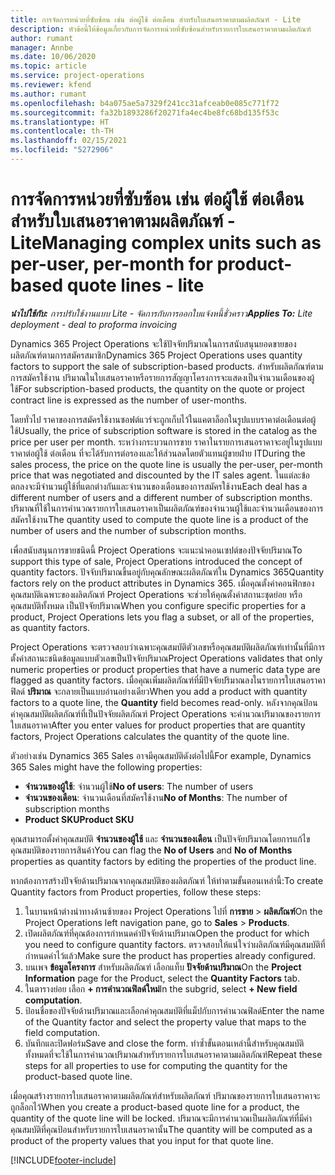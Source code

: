 ```yaml
---
title: การจัดการหน่วยที่ซับซ้อน เช่น ต่อผู้ใช้ ต่อเดือน สำหรับใบเสนอราคาตามผลิตภัณฑ์ - Lite
description: หัวข้อนี้ให้ข้อมูลเกี่ยวกับการจัดการหน่วยที่ซับซ้อนสำหรับรายการใบเสนอราคาตามผลิตภัณฑ์
author: rumant
manager: Annbe
ms.date: 10/06/2020
ms.topic: article
ms.service: project-operations
ms.reviewer: kfend
ms.author: rumant
ms.openlocfilehash: b4a075ae5a7329f241cc31afceab0e085c771f72
ms.sourcegitcommit: fa32b1893286f20271fa4ec4be8fc68bd135f53c
ms.translationtype: HT
ms.contentlocale: th-TH
ms.lasthandoff: 02/15/2021
ms.locfileid: "5272906"
---
```

# <a name="managing-complex-units-such-as-per-user-per-month-for-product-based-quote-lines---lite"></a><span data-ttu-id="2874f-103">การจัดการหน่วยที่ซับซ้อน เช่น ต่อผู้ใช้ ต่อเดือน สำหรับใบเสนอราคาตามผลิตภัณฑ์ - Lite</span><span class="sxs-lookup"><span data-stu-id="2874f-103">Managing complex units such as per-user, per-month for product-based quote lines - lite</span></span>

<span data-ttu-id="2874f-104">_**นำไปใช้กับ:** การปรับใช้งานแบบ Lite - จัดการกับการออกใบแจ้งหนี้ชั่วคราว_</span><span class="sxs-lookup"><span data-stu-id="2874f-104">_**Applies To:** Lite deployment - deal to proforma invoicing_</span></span>

<span data-ttu-id="2874f-105">Dynamics 365 Project Operations จะใช้ปัจจัยปริมาณในการสนับสนุนยอดขายของผลิตภัณฑ์ตามการสมัครสมาชิก</span><span class="sxs-lookup"><span data-stu-id="2874f-105">Dynamics 365 Project Operations uses quantity factors to support the sale of subscription-based products.</span></span> <span data-ttu-id="2874f-106">สำหรับผลิตภัณฑ์ตามการสมัครใช้งาน ปริมาณในใบเสนอราคาหรือรายการสัญญาโครงการจะแสดงเป็นจำนวนเดือนของผู้ใช้</span><span class="sxs-lookup"><span data-stu-id="2874f-106">For subscription-based products, the quantity on the quote or project contract line is expressed as the number of user-months.</span></span>

<span data-ttu-id="2874f-107">โดยทั่วไป ราคาของการสมัครใช้งานซอฟต์แวร์จะถูกเก็บไว้ในแคตาล็อกในรูปแบบราคาต่อเดือนต่อผู้ใช้</span><span class="sxs-lookup"><span data-stu-id="2874f-107">Usually, the price of subscription software is stored in the catalog as the price per user per month.</span></span> <span data-ttu-id="2874f-108">ระหว่างกระบวนการขาย ราคาในรายการเสนอราคาจะอยู่ในรูปแบบราคาต่อผู้ใช้ ต่อเดือน ที่จะได้รับการต่อรองและให้ส่วนลดโดยตัวแทนผู้ขายฝ่าย IT</span><span class="sxs-lookup"><span data-stu-id="2874f-108">During the sales process, the price on the quote line is usually the per-user, per-month price that was negotiated and discounted by the IT sales agent.</span></span> <span data-ttu-id="2874f-109">ในแต่ละข้อตกลงจะมีจำนวนผู้ใช้ที่แตกต่างกันและจำนวนของเดือนของการสมัครใช้งาน</span><span class="sxs-lookup"><span data-stu-id="2874f-109">Each deal has a different number of users and a different number of subscription months.</span></span> <span data-ttu-id="2874f-110">ปริมาณที่ใช้ในการคำนวณรายการใบเสนอราคาเป็นผลิตภัณฑ์ของจำนวนผู้ใช้และจำนวนเดือนของการสมัครใช้งาน</span><span class="sxs-lookup"><span data-stu-id="2874f-110">The quantity used to compute the quote line is a product of the number of users and the number of subscription months.</span></span>

<span data-ttu-id="2874f-111">เพื่อสนับสนุนการขายชนิดนี้ Project Operations จะแนะนำคอนเซปต์ของปัจจัยปริมาณ</span><span class="sxs-lookup"><span data-stu-id="2874f-111">To support this type of sale, Project Operations introduced the concept of quantity factors.</span></span> <span data-ttu-id="2874f-112">ปัจจับปริมาณขึ้นอยู่กับคุณลักษณะผลิตภัณฑ์ใน Dynamics 365</span><span class="sxs-lookup"><span data-stu-id="2874f-112">Quantity factors rely on the product attributes in Dynamics 365.</span></span> <span data-ttu-id="2874f-113">เมื่อคุณตั้งค่าคอนฟิกของคุณสมบัติเฉพาะของผลิตภัณฑ์ Project Operations จะช่วยให้คุณตั้งค่าสถานะชุดย่อย หรือคุณสมบัติทั้งหมด เป็นปัจจัยปริมาณ</span><span class="sxs-lookup"><span data-stu-id="2874f-113">When you configure specific properties for a product, Project Operations lets you flag a subset, or all of the properties, as quantity factors.</span></span>

<span data-ttu-id="2874f-114">Project Operations จะตรวจสอบว่าเฉพาะคุณสมบัติตัวเลขหรือคุณสมบัติผลิตภัณฑ์เท่านั้นที่มีการตั้งค่าสถานะชนิดข้อมูลแบบตัวเลขเป็นปัจจัยปริมาณ</span><span class="sxs-lookup"><span data-stu-id="2874f-114">Project Operations validates that only numeric properties or product properties that have a numeric data type are flagged as quantity factors.</span></span> <span data-ttu-id="2874f-115">เมื่อคุณเพิ่มผลิตภัณฑ์ที่มีปัจจัยปริมาณลงในรายการใบเสนอราคา ฟิลด์ **ปริมาณ** จะกลายเป็นแบบอ่านอย่างเดียว</span><span class="sxs-lookup"><span data-stu-id="2874f-115">When you add a product with quantity factors to a quote line, the **Quantity** field becomes read-only.</span></span> <span data-ttu-id="2874f-116">หลังจากคุณป้อนค่าคุณสมบัติผลิตภัณฑ์ที่เป็นปัจจัยผลิตภัณฑ์ Project Operations จะคำนวณปริมาณของรายการใบเสนอราคา</span><span class="sxs-lookup"><span data-stu-id="2874f-116">After you enter values for product properties that are quantity factors, Project Operations calculates the quantity of the quote line.</span></span>

<span data-ttu-id="2874f-117">ตัวอย่างเช่น Dynamics 365 Sales อาจมีคุณสมบัติดังต่อไปนี้</span><span class="sxs-lookup"><span data-stu-id="2874f-117">For example, Dynamics 365 Sales might have the following properties:</span></span>

- <span data-ttu-id="2874f-118">**จำนวนของผู้ใช้**: จำนวนผู้ใช้</span><span class="sxs-lookup"><span data-stu-id="2874f-118">**No of users**: The number of users</span></span>
- <span data-ttu-id="2874f-119">**จำนวนของเดือน**: จำนวนเดือนที่สมัครใช้งาน</span><span class="sxs-lookup"><span data-stu-id="2874f-119">**No of Months**: The number of subscription months</span></span>
- <span data-ttu-id="2874f-120">**Product SKU**</span><span class="sxs-lookup"><span data-stu-id="2874f-120">**Product SKU**</span></span>

<span data-ttu-id="2874f-121">คุณสามารถตั้งค่าคุณสมบัติ **จำนวนของผู้ใช้** และ **จำนวนของเดือน** เป็นปัจจัยปริมาณโดยการแก้ไขคุณสมบัติของรายการสินค้า</span><span class="sxs-lookup"><span data-stu-id="2874f-121">You can flag the **No of Users** and **No of Months** properties as quantity factors by editing the properties of the product line.</span></span>

<span data-ttu-id="2874f-122">หากต้องการสร้างปัจจัยด้านปริมาณจากคุณสมบัติของผลิตภัณฑ์ ให้ทำตามขั้นตอนเหล่านี้:</span><span class="sxs-lookup"><span data-stu-id="2874f-122">To create Quantity factors from Product properties, follow these steps:</span></span>

1. <span data-ttu-id="2874f-123">ในบานหน้าต่างนำทางด้านซ้ายของ Project Operations ไปที่ **การขาย** > **ผลิตภัณฑ์**</span><span class="sxs-lookup"><span data-stu-id="2874f-123">On the Project Operations left navigation pane, go to **Sales** > **Products**.</span></span>
2. <span data-ttu-id="2874f-124">เปิดผลิตภัณฑ์ที่คุณต้องการกำหนดค่าปัจจัยด้านปริมาณ</span><span class="sxs-lookup"><span data-stu-id="2874f-124">Open the product for which you need to configure quantity factors.</span></span> <span data-ttu-id="2874f-125">ตรวจสอบให้แน่ใจว่าผลิตภัณฑ์มีคุณสมบัติที่กำหนดค่าไว้แล้ว</span><span class="sxs-lookup"><span data-stu-id="2874f-125">Make sure the product has properties already configured.</span></span>
3. <span data-ttu-id="2874f-126">บนเพจ **ข้อมูลโครงการ** สำหรับผลิตภัณฑ์ เลือกแท็บ **ปัจจัยด้านปริมาณ**</span><span class="sxs-lookup"><span data-stu-id="2874f-126">On the **Project Information** page for the Product, select the **Quantity Factors** tab.</span></span>
4. <span data-ttu-id="2874f-127">ในตารางย่อย เลือก **+ การคำนวณฟิลด์ใหม่**</span><span class="sxs-lookup"><span data-stu-id="2874f-127">In the subgrid, select **+ New field computation**.</span></span>
5. <span data-ttu-id="2874f-128">ป้อนชื่อของปัจจัยด้านปริมาณและเลือกค่าคุณสมบัติที่แม็ปกับการคำนวณฟิลด์</span><span class="sxs-lookup"><span data-stu-id="2874f-128">Enter the name of the Quantity factor and select the property value that maps to the field computation.</span></span>
6. <span data-ttu-id="2874f-129">บันทึกและปิดฟอร์ม</span><span class="sxs-lookup"><span data-stu-id="2874f-129">Save and close the form.</span></span> <span data-ttu-id="2874f-130">ทำซ้ำขั้นตอนเหล่านี้สำหรับคุณสมบัติทั้งหมดที่จะใช้ในการคำนวณปริมาณสำหรับรายการใบเสนอราคาตามผลิตภัณฑ์</span><span class="sxs-lookup"><span data-stu-id="2874f-130">Repeat these steps for all properties to use for computing the quantity for the product-based quote line.</span></span>

<span data-ttu-id="2874f-131">เมื่อคุณสร้างรายการใบเสนอราคาตามผลิตภัณฑ์สำหรับผลิตภัณฑ์ ปริมาณของรายการใบเสนอราคาจะถูกล็อกไว้</span><span class="sxs-lookup"><span data-stu-id="2874f-131">When you create a product-based quote line for a product, the quantity of the quote line will be locked.</span></span> <span data-ttu-id="2874f-132">ปริมาณจะมีการคำนวณเป็นผลิตภัณฑ์ที่มีค่าคุณสมบัติที่คุณป้อนสำหรับรายการใบเสนอราคานั้น</span><span class="sxs-lookup"><span data-stu-id="2874f-132">The quantity will be computed as a product of the property values that you input for that quote line.</span></span>


[!INCLUDE[footer-include](../../includes/footer-banner.md)]